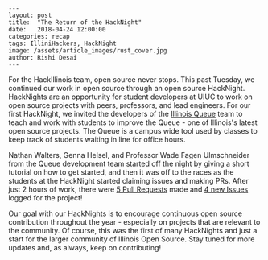 ```
---
layout: post
title:  "The Return of the HackNight"
date:   2018-04-24 12:00:00
categories: recap
tags: IlliniHackers, HackNight
image: /assets/article_images/rust_cover.jpg
author: Rishi Desai
---
```

For the HackIllinois team, open source never stops. This past Tuesday, we continued our work in open source through an open source HackNight. HackNights are an opportunity for student developers at UIUC to work on open source projects with peers, professors, and lead engineers. For our first HackNight, we invited the developers of the [Illinois Queue](https://github.com/illinois/queue) team to teach and work with students to improve the Queue - one of Illinois's latest open source projects. The Queue is a campus wide tool used by classes to keep track of students waiting in line for office hours.

Nathan Walters, Genna Helsel, and Professor Wade Fagen Ulmschneider from the Queue development team started off the night by giving a short tutorial on how to get started, and then it was off to the races as the students at the HackNight started claiming issues and making PRs. After just 2 hours of work, there were [5 Pull Requests](https://github.com/illinois/queue/pulls) made and [4 new Issues](https://github.com/illinois/queue/issues) logged for the project!

Our goal with our HackNights is to encourage continuous open source contribution throughout the year - especially on projects that are relevant to the community. Of course, this was the first of many HackNights and just a start for the larger community of Illinois Open Source. Stay tuned for more updates and, as always, keep on contributing!